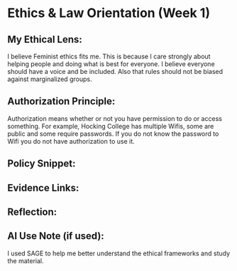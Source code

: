 # Ethics & Law Orientation (Week 1) 

## My Ethical Lens: 
  I believe Feminist ethics fits me. This is because I care strongly about helping people and doing what is best for everyone. I believe everyone should have a voice and be included. Also that rules should not be biased against marginalized groups.

## Authorization Principle: 
  Authorization means whether or not you have permission to do or access something. For example, Hocking College has multiple Wifis, some are public and some require passwords. If you do not know the password to Wifi you do not have authorization to use it.

## Policy Snippet: 

## Evidence Links: 

## Reflection: 

## AI Use Note (if used):
  I used SAGE to help me better understand the ethical frameworks and study the material. 
